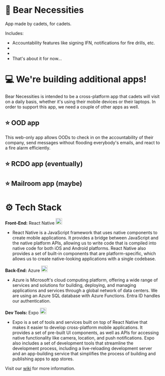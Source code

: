 # 🐻 Bear Necessities

App made by cadets, for cadets.

Includes:

- Accountability features like signing IFN, notifications for fire drills, etc.
-
-
- That's about it for now...

# 💻 We're building additional apps!

Bear Necessities is intended to be a cross-platform app that cadets will visit on a daily basis, whether it's using their mobile devices or their laptops. In order to support this app, we need a couple of other apps as well.

## ⭐ OOD app

This web-only app allows OODs to check in on the accountability of their company, send messages without flooding everybody's emails, and react to a fire alarm efficiently.

## ⭐ RCDO app (eventually)

## ⭐ Mailroom app (maybe)

# ⚙️ Tech Stack

**Front-End:** React Native <a href="https://reactnative.dev/" title="React Native"><img src="https://github.com/get-icon/geticon/raw/master/icons/react.svg" alt="React Native" width="21px" height="21px"></a>

- React Native is a JavaScript framework that uses native components to create mobile applications. It provides a bridge between JavaScript and the native platform APIs, allowing us to write code that is compiled into native code for both iOS and Android platforms. React Native also provides a set of built-in components that are platform-specific, which allows us to create native-looking applications with a single codebase.

**Back-End:** Azure <a href="https://azure.microsoft.com/en-us" title="Firebase"><img src="https://github.com/get-icon/geticon/raw/master/icons/azure.svg" alt="Azure" width="21px" height="21px"></a>

- Azure is Microsoft's cloud computing platform, offering a wide range of services and solutions for building, deploying, and managing applications and services through a global network of data centers. We are using an Azure SQL database with Azure Functions. Entra ID handles our authentication.

**Dev Tools:** Expo <a href="https://expo.io/" title="Expo"><img src="https://upload.wikimedia.org/wikipedia/commons/thumb/f/fa/Microsoft_Azure.svg/150px-Microsoft_Azure.svg.png" alt="Expo" width="21px" height="21px"></a>

- Expo is a set of tools and services built on top of React Native that makes it easier to develop cross-platform mobile applications. It provides a set of pre-built UI components, as well as APIs for accessing native functionality like camera, location, and push notifications. Expo also includes a set of development tools that streamline the development process, including a live-reloading development server and an app-building service that simplifies the process of building and publishing apps to app stores.

Visit our [wiki](https://github.com/CYoung2024/bear-necessities/wiki/1-%E2%80%90-Home) for more information.
